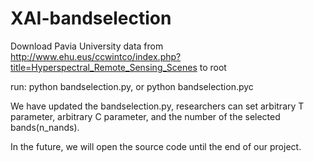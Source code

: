 # XAI-bandselection
Download Pavia University data from http://www.ehu.eus/ccwintco/index.php?title=Hyperspectral_Remote_Sensing_Scenes to root

run: python bandselection.py,  or python bandselection.pyc

We have updated the bandselection.py, researchers can set arbitrary T parameter, arbitrary C parameter, and the number of the selected bands(n_nands).

In the future, we will open the source code until the end of our project.

